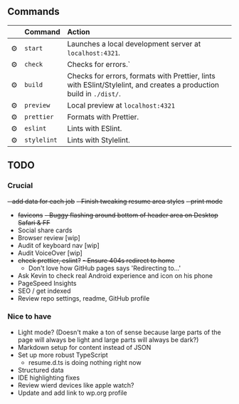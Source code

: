 ## Commands

|     | Command     | Action                                                                                                              |
| :-- | :---------- | :------------------------------------------------------------------------------------------------------------------ |
| ⚙️  | `start`     | Launches a local development server at `localhost:4321`.                                                            |
| ⚙️  | `check`     | Checks for errors.`                                                                                                 |
| ⚙️  | `build`     | Checks for errors, formats with Prettier, lints with ESlint/Stylelint, and creates a production build in `./dist/`. |
| ⚙️  | `preview`   | Local preview at `localhost:4321`                                                                                   |
| ⚙️  | `prettier`  | Formats with Prettier.                                                                                              |
| ⚙️  | `eslint`    | Lints with ESlint.                                                                                                  |
| ⚙️  | `stylelint` | Lints with Stylelint.                                                                                               |

## TODO

### Crucial

~~- add data for each job~~
~~- Finish tweaking resume area styles~~
~~- print mode~~

- ~~favicons~~
  ~~- Buggy flashing around bottom of header area on Desktop Safari & FF~~
- Social share cards
- Browser review [wip]
- Audit of keyboard nav [wip]
- Audit VoiceOver [wip]
- ~~check prettier, eslint?~~
~~- Ensure 404s redirect to home~~
  - Don't love how GitHub pages says 'Redirecting to...'
- Ask Kevin to check real Android experience and icon on his phone
- PageSpeed Insights
- SEO / get indexed
- Review repo settings, readme, GitHub profile

### Nice to have

- Light mode? (Doesn't make a ton of sense because large parts of the page will always be light and large parts will always be dark?)
- Markdown setup for content instead of JSON
- Set up more robust TypeScript
  - resume.d.ts is doing nothing right now
- Structured data
- IDE highlighting fixes
- Review wierd devices like apple watch?
- Update and add link to wp.org profile
